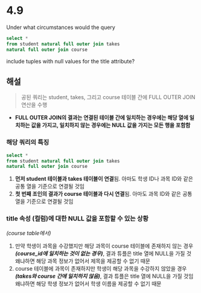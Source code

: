 # 4.9
Under what circumstances would the query
```sql
select *
from student natural full outer join takes
natural full outer join course
```
include tuples with null values for the title attribute?

## 해설
> 공된 쿼리는 student, takes, 그리고 course 테이블 간에 FULL OUTER JOIN 연산을 수행

- **FULL OUTER JOIN의 결과는 연결된 테이블 간에 일치하는 경우에는 해당 열에 일치하는 값을 가지고, 일치하지 않는 경우에는 NULL 값을 가지는 모든 행을 포함함**

### 해당 쿼리의 특징
```sql
select *
from student natural full outer join takes
natural full outer join course
```
1. **먼저 student 테이블과 takes 테이블이 연결**됨. 아마도 학생 ID나 과목 ID와 같은 공통 열을 기준으로 연결될 것임
2. **첫 번째 조인의 결과가 course 테이블과 다시 연결**됨. 아마도 과목 ID와 같은 공통 열을 기준으로 연결될 것임

### title 속성 (컬럼)에 대한 NULL 값을 포함할 수 있는 상황
*(course table에서)*

1. 만약 학생이 과목을 수강했지만 해당 과목이 course 테이블에 존재하지 않는 경우 <br>
   ***(course_id에 일치하는 것이 없는 경우)***, 결과 튜플은 title 열에 NULL을 가질 것<br>
   왜냐하면 해당 과목 정보가 없어서 제목을 제공할 수 없기 때문
2. course 테이블에 과목이 존재하지만 학생이 해당 과목을 수강하지 않았을 경우 <br>
   ***(takes와 course 간에 일치하지 않음)***, 결과 튜플은 title 열에 NULL을 가질 것임<br>
   왜냐하면 해당 학생 정보가 없어서 학생 이름을 제공할 수 없기 때문